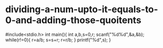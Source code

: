 # dividing-a-num-upto-it-equals-to-0-and-adding-those-quoitents 
#include<stdio.h>
int main(){
int a,b,s=0,r;
    scanf("%d%d",&a,&b);
    while(r!=0){
        r=a/b;
        s=s+r;
        r=r/b;
    }
    printf("%d",s);
    }
    
